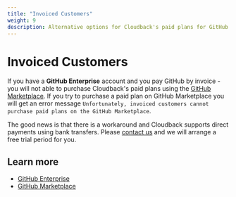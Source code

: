 ```yaml
---
title: "Invoiced Customers"
weight: 9
description: Alternative options for Cloudback's paid plans for GitHub Enterprise
---
```


# Invoiced Customers

If you have a **GitHub Enterprise** account and you pay GitHub by invoice - you will not able to purchase Cloudback's paid plans using the [GitHub Marketplace](https://github.com/marketplace). If you try to purchase a paid plan on GitHub Marketplace you will get an error message `Unfortunately, invoiced customers cannot purchase paid plans on the GitHub Marketplace`. 

The good news is that there is a workaround and Cloudback supports direct payments using bank transfers. Please [contact us](/contact-us) and we will arrange a free trial period for you.

## Learn more

- [GitHub Enterprise](https://docs.github.com/en/get-started/learning-about-github/githubs-products#github-enterprise)
- [GitHub Marketplace](https://github.com/marketplace)

